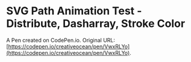# SVG Path Animation Test - Distribute, Dasharray, Stroke Color

A Pen created on CodePen.io. Original URL: [https://codepen.io/creativeocean/pen/VwxRLYo](https://codepen.io/creativeocean/pen/VwxRLYo).

